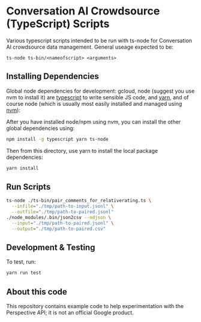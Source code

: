 # Conversation AI Crowdsource (TypeScript) Scripts

Various typescript scripts intended to be run with ts-node for Conversation AI
crowdsource data management. General useage expected to be:

```ts-node ts-bin/<nameofscript> <arguments>```

## Installing Dependencies

Global node dependencies for development: gcloud, node (suggest you use nvm to install it) are [typescript](https://www.typescriptlang.org/) to write sensible JS code, and [yarn](https://yarnpkg.com/lang/en/), and of course node (which is usually most easily installed and managed using [nvm](https://github.com/creationix/nvm/blob/master/README.md)):

After you have installed node/npm using nvm, you can install the other global dependencies using:

```bash
npm install -g typescript yarn ts-node
```

Then from this directory, use yarn to install the local package dependencies:

```bash
yarn install
```

## Run Scripts

```bash
ts-node ./ts-bin/pair_comments_for_relativerating.ts \
  --infile="./tmp/path-to-input.jsonl" \
  --outfile="./tmp/path-to-paired.jsonl"
./node_modules/.bin/json2csv --ndjson \
  --input="./tmp/path-to-paired.jsonl" \
  --output="./tmp/path-to-paired.csv"
```

## Development & Testing

To test, run:

```bash
yarn run test
```

## About this code

This repository contains example code to help experimentation with the Perspective API; it is not an official Google product.
